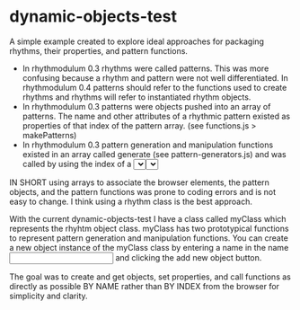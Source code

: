 # dynamic-objects-test

A simple example created to explore ideal approaches for packaging rhythms, their properties, and pattern functions.

- In rhythmodulum 0.3 rhythms were called patterns. This was more confusing because a rhythm and pattern were not well differentiated. In rhythmodulum 0.4 patterns should refer to the functions used to create rhythms and rhythms will refer to instantiated rhythm objects.
- In rhythmodulum 0.3 patterns were objects pushed into an array of patterns. The name and other attributes of a rhythmic pattern existed as properties of that index of the pattern array. (see functions.js > makePatterns)
- In rhythmodulum 0.3 pattern generation and manipulation functions existed in an array called generate (see pattern-generators.js) and was called by using the index of a <select> element matching the index of generate array like so: generate[pattern.type-1](pattern). (See ui-patterns) The problem with this is that it required the pattern generation and manipulation functions and the <select> element to be in a certain order, which is a pain to edit.
  
IN SHORT using arrays to associate the browser elements, the pattern objects, and the pattern functions was prone to coding errors and is not easy to change. I think using a rhythm class is the best approach.

With the current dynamic-objects-test I have a class called myClass which represents the rhyhtm object class. myClass has two prototypical functions to represent pattern generation and manipulation functions. You can create a new object instance of the myClass class by entering a name in the name <input> and clicking the add new object button. 

The goal was to create and get objects, set properties, and call functions as directly as possible BY NAME rather than BY INDEX from the browser for simplicity and clarity.
